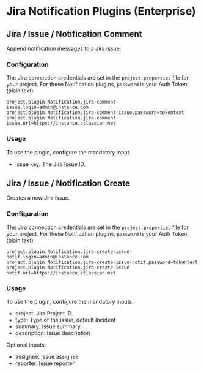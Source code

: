 # Jira Notification Plugins (Enterprise)

## Jira / Issue / Notification Comment

Append notification messages to a Jira issue.

### Configuration

The Jira connection credentials are set in the `project.properties` file for your project.
For these Notification plugins, `password` is your Auth Token (plain text).

```
project.plugin.Notification.jira-comment-issue.login=admin@instance.com
project.plugin.Notification.jira-comment-issue.password=tokentext
project.plugin.Notification.jira-comment-issue.url=https://instance.atlassian.net
```

### Usage

To use the plugin, configure the mandatory input.

- issue key: The Jira issue ID.

## Jira / Issue / Notification Create

Creates a new Jira issue.

### Configuration

The Jira connection credentials are set in the `project.properties` file for your project.
For these Notification plugins, `password` is your Auth Token (plain text).

```
project.plugin.Notification.jira-create-issue-notif.login=admin@instance.com
project.plugin.Notification.jira-create-issue-notif.password=tokentext
project.plugin.Notification.jira-create-issue-notif.url=https://instance.atlassian.net
```

### Usage

To use the plugin, configure the mandatory inputs.

- project: Jira Project ID.
- type: Type of the issue, default Incident
- summary: Issue summary
- description: Issue description

Optional inputs:

- assignee: Issue assignee
- reporter: Issue reporter
